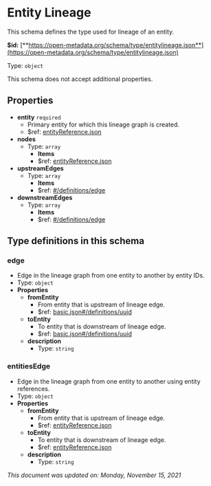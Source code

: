 # Entity Lineage

This schema defines the type used for lineage of an entity.

**$id:** [**https://open-metadata.org/schema/type/entitylineage.json**](https://open-metadata.org/schema/type/entitylineage.json)

Type: `object`

This schema does not accept additional properties.

## Properties

* **entity** `required`
  * Primary entity for which this lineage graph is created.
  * $ref: [entityReference.json](entityreference.md)
* **nodes**
  * Type: `array`
    * **Items**
    * $ref: [entityReference.json](entityreference.md)
* **upstreamEdges**
  * Type: `array`
    * **Items**
    * $ref: [#/definitions/edge](entitylineage.md#edge)
* **downstreamEdges**
  * Type: `array`
    * **Items**
    * $ref: [#/definitions/edge](entitylineage.md#edge)

## Type definitions in this schema

### edge

* Edge in the lineage graph from one entity to another by entity IDs.
* Type: `object`
* **Properties**
  * **fromEntity**
    * From entity that is upstream of lineage edge.
    * $ref: [basic.json#/definitions/uuid](basic.md#uuid)
  * **toEntity**
    * To entity that is downstream of lineage edge.
    * $ref: [basic.json#/definitions/uuid](basic.md#uuid)
  * **description**
    * Type: `string`

### entitiesEdge

* Edge in the lineage graph from one entity to another using entity references.
* Type: `object`
* **Properties**
  * **fromEntity**
    * From entity that is upstream of lineage edge.
    * $ref: [entityReference.json](entityreference.md)
  * **toEntity**
    * To entity that is downstream of lineage edge.
    * $ref: [entityReference.json](entityreference.md)
  * **description**
    * Type: `string`

_This document was updated on: Monday, November 15, 2021_
